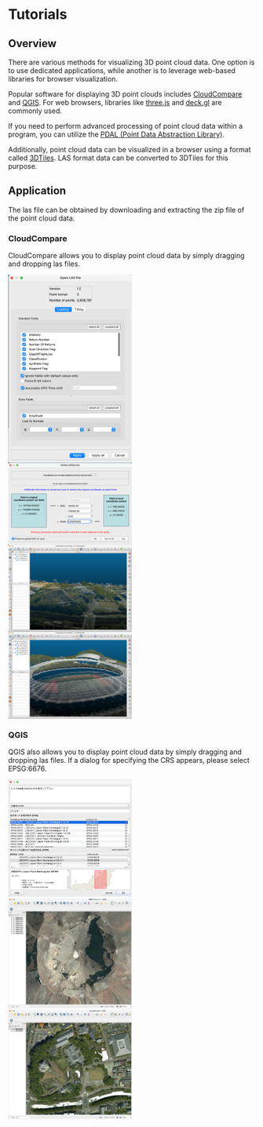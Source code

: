 # Tutorials

## Overview

There are various methods for visualizing 3D point cloud data. One option is to use dedicated applications, while another is to leverage web-based libraries for browser visualization.

Popular software for displaying 3D point clouds includes [CloudCompare](https://www.danielgm.net/cc/) and [QGIS](https://qgis.org). For web browsers, libraries like  [three.js](https://threejs.org) and [deck.gl](http://deck.gl/) are commonly used.

If you need to perform advanced processing of point cloud data within a program, you can utilize the [PDAL (Point Data Abstraction Library)](https://pdal.io/).

Additionally, point cloud data can be visualized in a browser using a format called [3DTiles](https://cesium.com/why-cesium/3d-tiles/). LAS format data can be converted to 3DTiles for this purpose.

## Application

The las file can be obtained by downloading and extracting the zip file of the point cloud data.

### CloudCompare

CloudCompare allows you to display point cloud data by simply dragging and dropping las files.

<img src="../images/CloudCompare_openlasfile.png" alt="CloudCompare_Dialog_OpenLasFile" align="center" width="50%">

<img src="../images/CloudCompare_shiftscale.png" alt="CloudCompare_Dialog_ShiftScale" align="center" width="50%">

<img src="../images/CloudCompare_Kakegawa_castle.png" alt="CloudCompare_Kakegawa_Castle" align="center" width="50%">

<img src="../images/CloudCompare_Stadium_Ecopa.png" alt="CloudCompare_Stadium_ECOPA" align="center" width="50%">

### QGIS

QGIS also allows you to display point cloud data by simply dragging and dropping las files. If a dialog for specifying the CRS appears, please select EPSG:6676.

<img src="../images/QGIS_CRS_EPSG6676.png" alt="QGIS_Dialog_CRS" width="50%">

<img src="../images/QGIS_MtFuji.png" alt="QGIS_MtFujiSummit" width="50%">

<img src="../images/QGIS_Kakegawa_castle.png" alt="QGIS_Kakegawa_Castle" width="50%">
